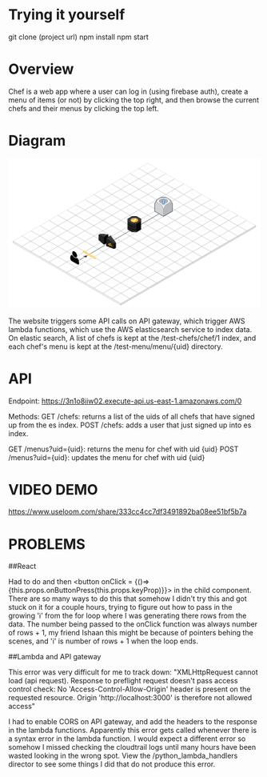 Trying it yourself
==========
git clone (project url)
npm install
npm start

Overview
==========

Chef is a web app where a user can log in (using firebase auth), create a menu
of items (or not) by clicking the top right, and then browse the current chefs
and their menus by clicking the top left.

Diagram
=========

![Chef.png](./src/Chef.png)

The website triggers some API calls on API gateway, which trigger AWS lambda functions, which
use the AWS elasticsearch service to index data. On elastic search, A list of chefs is kept at
the /test-chefs/chef/1 index, and each chef's menu is kept at the /test-menu/menu/{uid} directory.

API
======

Endpoint: https://3n1o8iiw02.execute-api.us-east-1.amazonaws.com/0

Methods:
GET /chefs: returns a list of the uids of all chefs that have signed up from the es index.
POST /chefs: adds a user that just signed up into es index.

GET /menus?uid={uid}: returns the menu for chef with uid {uid}
POST /menus?uid={uid}: updates the menu for chef with uid {uid}

VIDEO DEMO
=========
https://www.useloom.com/share/333cc4cc7df3491892ba08ee51bf5b7a

PROBLEMS
========

##React

Had to do
<TableRow onButtonPress = {this.onButtonPress} chef = {chefs[i]} keyProp={i} key={i} />
and then
<button onClick = {()=>{this.props.onButtonPress(this.props.keyProp)}}>
in the child component. There are so many ways to do this that somehow I didn't try this and
got stuck on it for a couple hours, trying to figure out how to pass in the growing 'i' from
the for loop where I was generating there rows from the data. The number being passed to the
onClick function was always number of rows + 1, my friend Ishaan this might be because
of pointers behing the scenes, and 'i' is number of rows + 1 when the loop ends.

##Lambda and API gateway

This error was very difficult for me to track down:
"XMLHttpRequest cannot load (api request). Response to preflight request doesn't pass access control check: No 'Access-Control-Allow-Origin' header is present on the requested resource. Origin 'http://localhost:3000' is therefore not allowed access"

I had to enable CORS on API gateway, and add the headers to the response in the lambda functions.
Apparently this error gets called whenever there is a syntax error in the lambda function. I would
expect a different error so somehow I missed checking the cloudtrail logs until many hours
have been wasted looking in the wrong spot. View the /python_lambda_handlers director to see some
things I did that do not produce this error.
